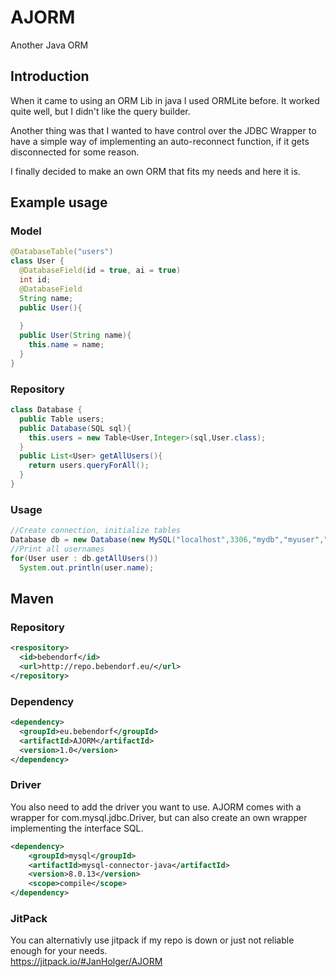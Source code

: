 # AJORM
Another Java ORM

## Introduction
When it came to using an ORM Lib in java I used ORMLite before. It worked quite well, but I didn't like the query builder.

Another thing was that I wanted to have control over the JDBC Wrapper to have a simple way of implementing an auto-reconnect function, if it gets disconnected for some reason. 

I finally decided to make an own ORM that fits my needs and here it is.

## Example usage

### Model
```java
@DatabaseTable("users")
class User {
  @DatabaseField(id = true, ai = true)
  int id;
  @DatabaseField
  String name;
  public User(){
    
  }
  public User(String name){
    this.name = name;
  }
}
```
### Repository
```java
class Database {
  public Table users;
  public Database(SQL sql){
    this.users = new Table<User,Integer>(sql,User.class);
  }
  public List<User> getAllUsers(){
    return users.queryForAll();
  }
}
```
### Usage
```java
//Create connection, initialize tables
Database db = new Database(new MySQL("localhost",3306,"mydb","myuser","changeme1234"));
//Print all usernames
for(User user : db.getAllUsers())
  System.out.println(user.name);
```

## Maven

### Repository
```xml
<respository>
  <id>bebendorf</id>
  <url>http://repo.bebendorf.eu/</url>
</repository>
```
### Dependency
```xml
<dependency>
  <groupId>eu.bebendorf</groupId>
  <artifactId>AJORM</artifactId>
  <version>1.0</version>
</dependency>
```
### Driver
You also need to add the driver you want to use. AJORM comes with a wrapper for com.mysql.jdbc.Driver, but can also create an own wrapper implementing the interface SQL.
```xml
<dependency>
    <groupId>mysql</groupId>
    <artifactId>mysql-connector-java</artifactId>
    <version>8.0.13</version>
    <scope>compile</scope>
</dependency>
```

### JitPack
You can alternativly use jitpack if my repo is down or just not reliable enough for your needs.  
https://jitpack.io/#JanHolger/AJORM
